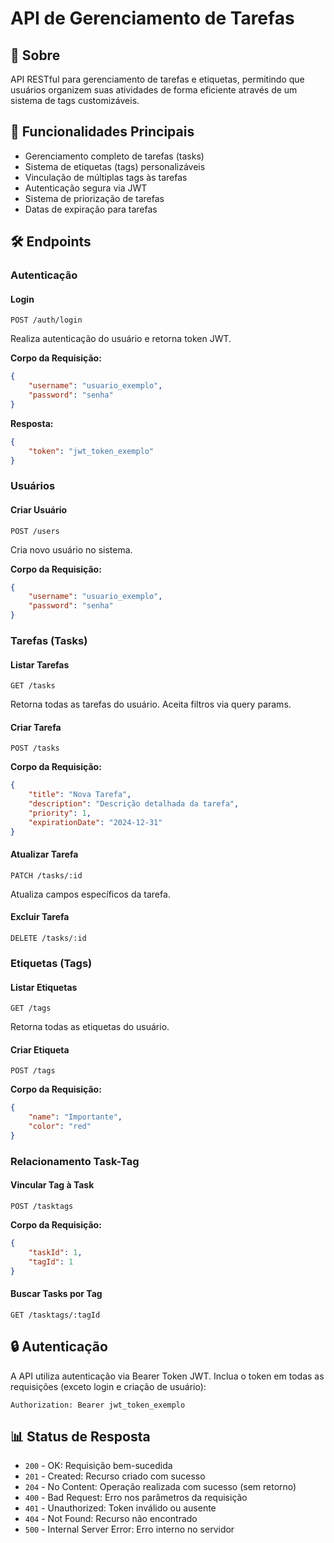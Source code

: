 # API de Gerenciamento de Tarefas

## 📝 Sobre
API RESTful para gerenciamento de tarefas e etiquetas, permitindo que usuários organizem suas atividades de forma eficiente através de um sistema de tags customizáveis.

## 🚀 Funcionalidades Principais

- Gerenciamento completo de tarefas (tasks)
- Sistema de etiquetas (tags) personalizáveis
- Vinculação de múltiplas tags às tarefas
- Autenticação segura via JWT
- Sistema de priorização de tarefas
- Datas de expiração para tarefas

## 🛠️ Endpoints

### Autenticação

#### Login
```
POST /auth/login
```
Realiza autenticação do usuário e retorna token JWT.

**Corpo da Requisição:**
```json
{
    "username": "usuario_exemplo",
    "password": "senha"
}
```

**Resposta:**
```json
{
    "token": "jwt_token_exemplo"
}
```

### Usuários

#### Criar Usuário
```
POST /users
```
Cria novo usuário no sistema.

**Corpo da Requisição:**
```json
{
    "username": "usuario_exemplo",
    "password": "senha"
}
```

### Tarefas (Tasks)

#### Listar Tarefas
```
GET /tasks
```
Retorna todas as tarefas do usuário. Aceita filtros via query params.

#### Criar Tarefa
```
POST /tasks
```
**Corpo da Requisição:**
```json
{
    "title": "Nova Tarefa",
    "description": "Descrição detalhada da tarefa",
    "priority": 1,
    "expirationDate": "2024-12-31"
}
```

#### Atualizar Tarefa
```
PATCH /tasks/:id
```
Atualiza campos específicos da tarefa.

#### Excluir Tarefa
```
DELETE /tasks/:id
```

### Etiquetas (Tags)

#### Listar Etiquetas
```
GET /tags
```
Retorna todas as etiquetas do usuário.

#### Criar Etiqueta
```
POST /tags
```
**Corpo da Requisição:**
```json
{
    "name": "Importante",
    "color": "red"
}
```

### Relacionamento Task-Tag

#### Vincular Tag à Task
```
POST /tasktags
```
**Corpo da Requisição:**
```json
{
    "taskId": 1,
    "tagId": 1
}
```

#### Buscar Tasks por Tag
```
GET /tasktags/:tagId
```

## 🔒 Autenticação

A API utiliza autenticação via Bearer Token JWT. Inclua o token em todas as requisições (exceto login e criação de usuário):

```
Authorization: Bearer jwt_token_exemplo
```

## 📊 Status de Resposta

- `200` - OK: Requisição bem-sucedida
- `201` - Created: Recurso criado com sucesso
- `204` - No Content: Operação realizada com sucesso (sem retorno)
- `400` - Bad Request: Erro nos parâmetros da requisição
- `401` - Unauthorized: Token inválido ou ausente
- `404` - Not Found: Recurso não encontrado
- `500` - Internal Server Error: Erro interno no servidor
